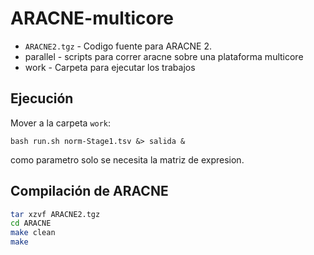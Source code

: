 # ARACNE-multicore


- ``ARACNE2.tgz`` - Codigo fuente para ARACNE 2.
- parallel - scripts para correr aracne sobre una plataforma multicore
- work - Carpeta para ejecutar los trabajos


## Ejecución

Mover a la carpeta ``work``:

``bash run.sh norm-Stage1.tsv &> salida &``

como parametro solo se necesita la matriz de expresion.


## Compilación de ARACNE

```bash
tar xzvf ARACNE2.tgz
cd ARACNE
make clean
make
```
